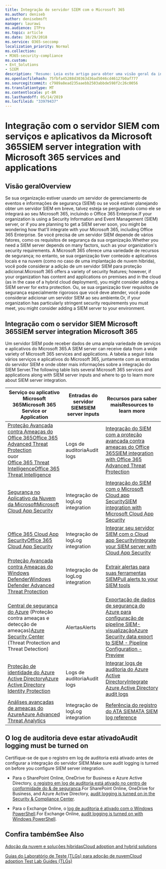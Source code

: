 ```yaml
---
title: Integração do servidor SIEM com o Microsoft 365
ms.author: deniseb
author: denisebmsft
manager: laurawi
ms.audience: ITPro
ms.topic: article
ms.date: 10/29/2018
ms.service: O365-seccomp
localization_priority: Normal
ms.collection:
- M365-security-compliance
ms.custom:
- Ent_Solutions
- SIEM
description: 'Resumo: Leia este artigo para obter uma visão geral da integração do SIEM Server com o Microsoft 365.'
ms.openlocfilehash: 75fbfa45288d30363d36ad5046cd46127b0af777
ms.sourcegitcommit: c7989a8ead235aaebb2503abbde598f2c26c0056
ms.translationtype: MT
ms.contentlocale: pt-BR
ms.lasthandoff: 05/14/2019
ms.locfileid: "33979437"
---
```

# <a name="siem-server-integration-with-microsoft-365-services-and-applications"></a><span data-ttu-id="ff3b7-103">Integração com o servidor SIEM com serviços e aplicativos da Microsoft 365</span><span class="sxs-lookup"><span data-stu-id="ff3b7-103">SIEM server integration with Microsoft 365 services and applications</span></span>

## <a name="overview"></a><span data-ttu-id="ff3b7-104">Visão geral</span><span class="sxs-lookup"><span data-stu-id="ff3b7-104">Overview</span></span>

<span data-ttu-id="ff3b7-105">Se sua organização estiver usando um servidor de gerenciamento de eventos e informações de segurança (SIEM) ou se você estiver planejando obter um servidor SIEM em breve, talvez esteja se perguntando como ele se integrará ao seu Microsoft 365, incluindo o Office 365 Enterprise.</span><span class="sxs-lookup"><span data-stu-id="ff3b7-105">If your organization is using a Security Information and Event Management (SIEM) server, or if you are planning to get a SIEM server soon, you might be wondering how that'll integrate with your Microsoft 365, including Office 365 Enterprise.</span></span> <span data-ttu-id="ff3b7-106">Se você precisa de um servidor SIEM depende de vários fatores, como os requisitos de segurança da sua organização.</span><span class="sxs-lookup"><span data-stu-id="ff3b7-106">Whether you need a SIEM server depends on many factors, such as your organization's security requirements.</span></span> <span data-ttu-id="ff3b7-107">A Microsoft 365 oferece uma variedade de recursos de segurança; no entanto, se sua organização tiver conteúdo e aplicativos locais e na nuvem (como no caso de uma implantação de nuvem híbrida), você pode considerar a adição de um servidor SIEM para proteção adicional.</span><span class="sxs-lookup"><span data-stu-id="ff3b7-107">Microsoft 365 offers a variety of security features; however, if your organization has content and applications on premises and in the cloud (as in the case of a hybrid cloud deployment), you might consider adding a SIEM server for extra protection.</span></span> <span data-ttu-id="ff3b7-108">Ou, se sua organização tiver requisitos de segurança especialmente rigorosos que você deve atender, você pode considerar adicionar um servidor SIEM ao seu ambiente.</span><span class="sxs-lookup"><span data-stu-id="ff3b7-108">Or, if your organization has particularly stringent security requirements you must meet, you might consider adding a SIEM server to your environment.</span></span>

## <a name="siem-server-integration-microsoft-365"></a><span data-ttu-id="ff3b7-109">Integração com o servidor SIEM Microsoft 365</span><span class="sxs-lookup"><span data-stu-id="ff3b7-109">SIEM server integration Microsoft 365</span></span>

<span data-ttu-id="ff3b7-110">Um servidor SIEM pode receber dados de uma ampla variedade de serviços e aplicativos do Microsoft 365.</span><span class="sxs-lookup"><span data-stu-id="ff3b7-110">A SIEM server can receive data from a wide variety of Microsoft 365 services and applications.</span></span> <span data-ttu-id="ff3b7-111">A tabela a seguir lista vários serviços e aplicativos do Microsoft 365, juntamente com as entradas do servidor SIEM e onde obter mais informações sobre a integração do SIEM Server.</span><span class="sxs-lookup"><span data-stu-id="ff3b7-111">The following table lists several Microsoft 365 services and applications along with SIEM server inputs and where to go to learn more about SIEM server integration.</span></span> 

| <span data-ttu-id="ff3b7-112">Serviço ou aplicativo Microsoft 365</span><span class="sxs-lookup"><span data-stu-id="ff3b7-112">Microsoft 365 Service or Application</span></span> | <span data-ttu-id="ff3b7-113">Entradas do servidor SIEM</span><span class="sxs-lookup"><span data-stu-id="ff3b7-113">SIEM server inputs</span></span> | <span data-ttu-id="ff3b7-114">Recursos para saber mais</span><span class="sxs-lookup"><span data-stu-id="ff3b7-114">Resources to learn more</span></span> |
| --- | --- | --- |
| [<span data-ttu-id="ff3b7-115">Proteção Avançada contra Ameaças do Office 365</span><span class="sxs-lookup"><span data-stu-id="ff3b7-115">Office 365 Advanced Threat Protection</span></span>](office-365-atp.md) <br/>   <span data-ttu-id="ff3b7-116">ou</span><span class="sxs-lookup"><span data-stu-id="ff3b7-116">or</span></span>   <br/>[<span data-ttu-id="ff3b7-117">Office 365 Threat Intelligence</span><span class="sxs-lookup"><span data-stu-id="ff3b7-117">Office 365 Threat Intelligence</span></span>](office-365-ti.md) | <span data-ttu-id="ff3b7-118">Logs de auditoria</span><span class="sxs-lookup"><span data-stu-id="ff3b7-118">Audit logs</span></span> | [<span data-ttu-id="ff3b7-119">Integração do SIEM com a proteção avançada contra ameaças do Office 365</span><span class="sxs-lookup"><span data-stu-id="ff3b7-119">SIEM integration with Office 365 Advanced Threat Protection</span></span>](siem-integration-with-office-365-ti.md) |
| [<span data-ttu-id="ff3b7-120">Segurança no Aplicativo da Nuvem da Microsoft</span><span class="sxs-lookup"><span data-stu-id="ff3b7-120">Microsoft Cloud App Security</span></span>](https://docs.microsoft.com/cloud-app-security/what-is-cloud-app-security) | <span data-ttu-id="ff3b7-121">Integração de log</span><span class="sxs-lookup"><span data-stu-id="ff3b7-121">Log integration</span></span> | [<span data-ttu-id="ff3b7-122">Integração do SIEM com o Microsoft Cloud app Security</span><span class="sxs-lookup"><span data-stu-id="ff3b7-122">SIEM integration with Microsoft Cloud App Security</span></span>](https://docs.microsoft.com/cloud-app-security/siem) |
| [<span data-ttu-id="ff3b7-123">Office 365 Cloud App Security</span><span class="sxs-lookup"><span data-stu-id="ff3b7-123">Office 365 Cloud App Security</span></span>](https://docs.microsoft.com/cloud-app-security/what-is-cloud-app-security) | <span data-ttu-id="ff3b7-124">Integração de log</span><span class="sxs-lookup"><span data-stu-id="ff3b7-124">Log integration</span></span> | [<span data-ttu-id="ff3b7-125">Integrar seu servidor SIEM com o Cloud app Security</span><span class="sxs-lookup"><span data-stu-id="ff3b7-125">Integrate your SIEM server with Cloud App Security</span></span>](https://docs.microsoft.com/cloud-app-security/siem) |
| [<span data-ttu-id="ff3b7-126">Proteção Avançada contra Ameaças do Windows Defender</span><span class="sxs-lookup"><span data-stu-id="ff3b7-126">Windows Defender Advanced Threat Protection</span></span>](https://docs.microsoft.com/windows/security/threat-protection/) | <span data-ttu-id="ff3b7-127">Integração de log</span><span class="sxs-lookup"><span data-stu-id="ff3b7-127">Log integration</span></span> | [<span data-ttu-id="ff3b7-128">Extrair alertas para suas ferramentas SIEM</span><span class="sxs-lookup"><span data-stu-id="ff3b7-128">Pull alerts to your SIEM tools</span></span>](https://docs.microsoft.com/windows/security/threat-protection/windows-defender-atp/configure-siem-windows-defender-advanced-threat-protection) |
| <span data-ttu-id="ff3b7-129">[Central de segurança do Azure](https://docs.microsoft.com/azure/security-center/security-center-intro) (Proteção contra ameaças e detecção de ameaças)</span><span class="sxs-lookup"><span data-stu-id="ff3b7-129">[Azure Security Center](https://docs.microsoft.com/azure/security-center/security-center-intro) (Threat Protection and Threat Detection)</span></span> | <span data-ttu-id="ff3b7-130">Alertas</span><span class="sxs-lookup"><span data-stu-id="ff3b7-130">Alerts</span></span> | [<span data-ttu-id="ff3b7-131">Exportação de dados de segurança do Azure para configuração de pipeline SIEM-visualização</span><span class="sxs-lookup"><span data-stu-id="ff3b7-131">Azure Security data export to SIEM - Pipeline Configuration - Preview</span></span>](https://docs.microsoft.com/azure/security-center/security-center-export-data-to-siem) |
| [<span data-ttu-id="ff3b7-132">Proteção de identidade do Azure Active Directory</span><span class="sxs-lookup"><span data-stu-id="ff3b7-132">Azure Active Directory Identity Protection</span></span>](https://docs.microsoft.com/azure/active-directory/identity-protection/overview) | <span data-ttu-id="ff3b7-133">Logs de auditoria</span><span class="sxs-lookup"><span data-stu-id="ff3b7-133">Audit logs</span></span> | [<span data-ttu-id="ff3b7-134">Integrar logs de auditoria do Azure Active Directory</span><span class="sxs-lookup"><span data-stu-id="ff3b7-134">Integrate Azure Active Directory audit logs</span></span>](https://docs.microsoft.com/azure/security/security-azure-log-integration-ad) |
| [<span data-ttu-id="ff3b7-135">Análises avançadas de ameaças do Azure</span><span class="sxs-lookup"><span data-stu-id="ff3b7-135">Azure Advanced Threat Analytics</span></span>](https://docs.microsoft.com/azure/security/azure-threat-detection) | <span data-ttu-id="ff3b7-136">Integração de log</span><span class="sxs-lookup"><span data-stu-id="ff3b7-136">Log integration</span></span> | [<span data-ttu-id="ff3b7-137">Referência do registro do ATA SIEM</span><span class="sxs-lookup"><span data-stu-id="ff3b7-137">ATA SIEM log reference</span></span>](https://docs.microsoft.com/advanced-threat-analytics/cef-format-sa) |

## <a name="audit-logging-must-be-turned-on"></a><span data-ttu-id="ff3b7-138">O log de auditoria deve estar ativado</span><span class="sxs-lookup"><span data-stu-id="ff3b7-138">Audit logging must be turned on</span></span>

<span data-ttu-id="ff3b7-139">Certifique-se de que o registro em log de auditoria está ativado antes de configurar a integração do servidor SIEM.</span><span class="sxs-lookup"><span data-stu-id="ff3b7-139">Make sure audit logging is turned on before you configure SIEM server integration.</span></span> 

- <span data-ttu-id="ff3b7-140">Para o SharePoint Online, OneDrive for Business e Azure Active Directory, [o registro em log de auditoria está ativado no centro de conformidade do & de segurança](https://docs.microsoft.com/office365/securitycompliance/turn-audit-log-search-on-or-off).</span><span class="sxs-lookup"><span data-stu-id="ff3b7-140">For SharePoint Online, OneDrive for Business, and Azure Active Directory, [audit logging is turned on in the Security & Compliance Center](https://docs.microsoft.com/office365/securitycompliance/turn-audit-log-search-on-or-off).</span></span>

- <span data-ttu-id="ff3b7-141">Para o Exchange Online, o [log de auditoria é ativado com o Windows PowerShell](https://docs.microsoft.com/office365/securitycompliance/enable-mailbox-auditing).</span><span class="sxs-lookup"><span data-stu-id="ff3b7-141">For Exchange Online, [audit logging is turned on with Windows PowerShell](https://docs.microsoft.com/office365/securitycompliance/enable-mailbox-auditing).</span></span>
 
## <a name="see-also"></a><span data-ttu-id="ff3b7-142">Confira também</span><span class="sxs-lookup"><span data-stu-id="ff3b7-142">See Also</span></span>

[<span data-ttu-id="ff3b7-143">Adoção da nuvem e soluções híbridas</span><span class="sxs-lookup"><span data-stu-id="ff3b7-143">Cloud adoption and hybrid solutions</span></span>](https://docs.microsoft.com/office365/enterprise/cloud-adoption-and-hybrid-solutions)
  
[<span data-ttu-id="ff3b7-144">Guias do Laboratório de Teste (TLGs) para adoção de nuvem</span><span class="sxs-lookup"><span data-stu-id="ff3b7-144">Cloud adoption Test Lab Guides (TLGs)</span></span>](https://docs.microsoft.com/office365/enterprise/cloud-adoption-test-lab-guides-tlgs)


